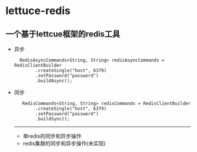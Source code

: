 # lettuce-redis

## 一个基于lettcue框架的redis工具

- 异步
  ``` 
    RedisAsyncCommands<String, String> redisAsyncCommands = RedisClientBuilder
          .createSingle("host", 6379)
          .setPassword("password")
          .buildAsync();
  ```
          
- 同步
  ```
     RedisCommands<String, String> redisCommands = RedisClientBuilder
          .createSingle("host", 6379)
          .setPassword("password")
          .buildSync();
  ```
  ---
  - 单redis的同步和异步操作
  - redis集群的同步和异步操作(未实现)
